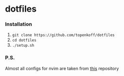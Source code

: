 # dotfiles

### Installation
1. `git clone https://github.com/topenkoff/dotfiles`
2. `cd dotfiles`
3. `./setup.sh`

### P.S.
Almost all configs for nvim are taken from [this](https://github.com/singulared/dots/tree/master/neovim) repository
